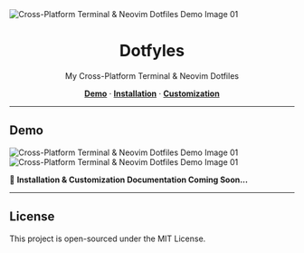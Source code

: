 <img alt="Cross-Platform Terminal & Neovim Dotfiles Demo Image 01" src="/images/demo-image-01">
<h1 align="center">Dotfyles</h1>  
<p align="center">My Cross-Platform Terminal & Neovim Dotfiles</p>

<p align="center">
  <a href="#demo"><strong>Demo</strong></a> ·
  <a href="#installation"><strong>Installation</strong></a> ·
  <a href="#customization"><strong>Customization</strong></a>
</p>

---

## Demo

<img alt="Cross-Platform Terminal & Neovim Dotfiles Demo Image 01" src="/images/demo-image-02" src="/public/demo.gif">
<img alt="Cross-Platform Terminal & Neovim Dotfiles Demo Image 01" src="/images/demo-image-03" src="/public/demo.gif">

🚧 **Installation & Customization Documentation Coming Soon...**

---

## License

This project is open-sourced under the MIT License.
